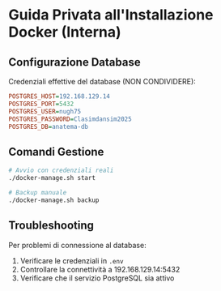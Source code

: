 # Guida Privata all'Installazione Docker (Interna)

## Configurazione Database

Credenziali effettive del database (NON CONDIVIDERE):

```ini
POSTGRES_HOST=192.168.129.14
POSTGRES_PORT=5432
POSTGRES_USER=nugh75
POSTGRES_PASSWORD=Clasimdansim2025
POSTGRES_DB=anatema-db
```

## Comandi Gestione

```bash
# Avvio con credenziali reali
./docker-manage.sh start

# Backup manuale
./docker-manage.sh backup
```

## Troubleshooting

Per problemi di connessione al database:
1. Verificare le credenziali in `.env`
2. Controllare la connettività a 192.168.129.14:5432
3. Verificare che il servizio PostgreSQL sia attivo
